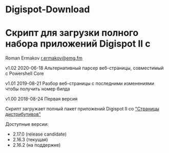 # Digispot-Download
Скрипт для загрузки полного набора приложений Digispot II с 
================================================================
Roman Ermakov <r.ermakov@emg.fm>

v1.02 2020-06-18 Альтернативный парсер веб-страницы, совместимый с Powershell Core

v1.01 2019-08-21 Разбор веб-страницы с последними изменениями чтобы получить номер билда

v1.00 2018-08-24 Первая версия


Скрипт загружает полный пакет приложений Digispot II со ["Страницы дистрибутивов"][1]

Доступные версии:

* 2.17.0 (release candidate)
* 2.16.3 (текущая)
* 2.16.2 (на поддержке)


[1]: https://redmine.digispot.ru/projects/digispot/wiki/%D0%92%D0%B5%D1%80%D1%81%D0%B8%D0%B8_%D0%9F%D0%9E_Digispot
